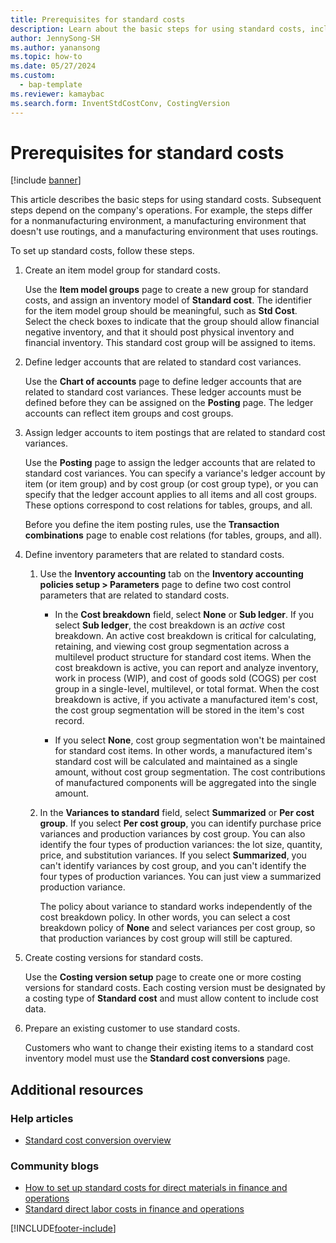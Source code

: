 ```yaml
---
title: Prerequisites for standard costs
description: Learn about the basic steps for using standard costs, including a step-by-step process for setting up standard costs and additional resources. 
author: JennySong-SH
ms.author: yanansong
ms.topic: how-to
ms.date: 05/27/2024
ms.custom:
  - bap-template
ms.reviewer: kamaybac
ms.search.form: InventStdCostConv, CostingVersion
---
```


# Prerequisites for standard costs

[!include [banner](../includes/banner.md)]

This article describes the basic steps for using standard costs. Subsequent steps depend on the company's operations. For example, the steps differ for a nonmanufacturing environment, a manufacturing environment that doesn't use routings, and a manufacturing environment that uses routings.

To set up standard costs, follow these steps.

1. Create an item model group for standard costs.

    Use the **Item model groups** page to create a new group for standard costs, and assign an inventory model of **Standard cost**. The identifier for the item model group should be meaningful, such as **Std Cost**. Select the check boxes to indicate that the group should allow financial negative inventory, and that it should post physical inventory and financial inventory. This standard cost group will be assigned to items.

2. Define ledger accounts that are related to standard cost variances.

    Use the **Chart of accounts** page to define ledger accounts that are related to standard cost variances. These ledger accounts must be defined before they can be assigned on the **Posting** page. The ledger accounts can reflect item groups and cost groups.

3. Assign ledger accounts to item postings that are related to standard cost variances.

    Use the **Posting** page to assign the ledger accounts that are related to standard cost variances. You can specify a variance's ledger account by item (or item group) and by cost group (or cost group type), or you can specify that the ledger account applies to all items and all cost groups. These options correspond to cost relations for tables, groups, and all.

    Before you define the item posting rules, use the **Transaction combinations** page to enable cost relations (for tables, groups, and all).

4. Define inventory parameters that are related to standard costs.

    1. Use the **Inventory accounting** tab on the **Inventory accounting policies setup > Parameters** page to define two cost control parameters that are related to standard costs.

        - In the **Cost breakdown** field, select **None** or **Sub ledger**. If you select **Sub ledger**, the cost breakdown is an *active* cost breakdown. An active cost breakdown is critical for calculating, retaining, and viewing cost group segmentation across a multilevel product structure for standard cost items. When the cost breakdown is active, you can report and analyze inventory, work in process (WIP), and cost of goods sold (COGS) per cost group in a single-level, multilevel, or total format. When the cost breakdown is active, if you activate a manufactured item's cost, the cost group segmentation will be stored in the item's cost record.

        - If you select **None**, cost group segmentation won't be maintained for standard cost items. In other words, a manufactured item's standard cost will be calculated and maintained as a single amount, without cost group segmentation. The cost contributions of manufactured components will be aggregated into the single amount.

    1. In the **Variances to standard** field, select **Summarized** or **Per cost group**. If you select **Per cost group**, you can identify purchase price variances and production variances by cost group. You can also identify the four types of production variances: the lot size, quantity, price, and substitution variances. If you select **Summarized**, you can't identify variances by cost group, and you can't identify the four types of production variances. You can just view a summarized production variance.

        The policy about variance to standard works independently of the cost breakdown policy. In other words, you can select a cost breakdown policy of **None** and select variances per cost group, so that production variances by cost group will still be captured.

5. Create costing versions for standard costs.

    Use the **Costing version setup** page to create one or more costing versions for standard costs. Each costing version must be designated by a costing type of **Standard cost** and must allow content to include cost data.

6. Prepare an existing customer to use standard costs.

    Customers who want to change their existing items to a standard cost inventory model must use the **Standard cost conversions** page.

## Additional resources

### Help articles

- [Standard cost conversion overview](standard-cost-conversion-overview.md)

### Community blogs

- [How to set up standard costs for direct materials in finance and operations](https://financefunction.tech/2018/06/07/how-to-set-up-standard-costs-for-direct-materials-in-dynamics-365-for-finance-and-operations)
- [Standard direct labor costs in finance and operations](https://financefunction.tech/2018/07/16/standard-direct-labor-cost-in-dynamics-365-for-finance-and-operations)

[!INCLUDE[footer-include](../../includes/footer-banner.md)]
